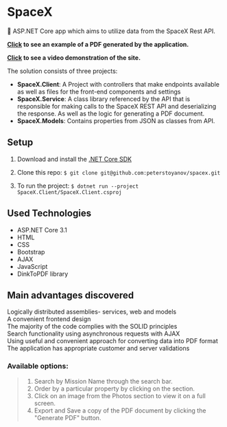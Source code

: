 # SpaceX

:rocket: ASP.NET Core app which aims to utilize data from the SpaceX Rest API.

**[Click](https://github.com/peterstoyanov/SpaceX/blob/master/SpaceX/SpaceX.Client/wwwroot/readme/Thaicom%206.pdf) to see an example of a PDF generated by the application.**

**[Click](https://vimeo.com/437704263) to see a video demonstration of the site.**

The solution consists of three projects:

-   **SpaceX.Client**:   A Project with controllers that make endpoints available as well as files for the front-end components and settings
-   **SpaceX.Service**:  A class library referenced by the API that is responsible for making calls to the SpaceX REST API and deserializing the response. As well as the logic for generating a PDF document.
-   **SpaceX.Models**: Contains properties from JSON as classes from API.
## Setup

1.  Download and install the  [.NET Core SDK](https://www.microsoft.com/net/download)
    
2.  Clone this repo:  `$ git clone git@github.com:peterstoyanov/spacex.git`
    
4.  To run the project:  `$ dotnet run --project SpaceX.Client/SpaceX.Client.csproj`
   
## Used Technologies

- ASP.NET Core 3.1
- HTML
- CSS
- Bootstrap
- AJAX
- JavaScript
- DinkToPDF library

## Main advantages discovered

Logically distributed assemblies- services, web and models\
A convenient frontend design\
The majority of the code complies with the SOLID principles\
Search functionality using asynchronous requests with AJAX\
Using useful and convenient approach for converting data into PDF format \
The application has appropriate customer and server validations

### Available options:

> 1. Search by Mission Name through the search bar.
> 2. Order by a particular property by clicking on the section.
> 3. Click on an image from the Photos section to view it on a full screen.
> 4. Export and Save a copy of the PDF document by clicking the "Generate PDF" button.
